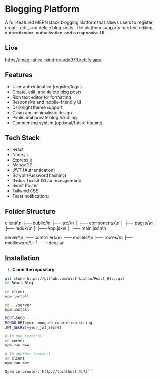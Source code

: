 # Blogging Platform

A full-featured MERN stack blogging platform that allows users to register, create, edit, and delete blog posts. The platform supports rich text editing, authentication, authorization, and a responsive UI.

## Live
https://imaginative-raindrop-adc973.netlify.app/

## Features

- User authentication (register/login)
- Create, edit, and delete blog posts
- Rich text editor for formatting
- Responsive and mobile-friendly UI
- Dark/light theme support
- Clean and minimalistic design
- Public and private blog handling
- Commenting system (optional/future feature)

## Tech Stack

- React
- Node.js
- Express.js
- MongoDB
- JWT (Authentication)
- Bcrypt (Password hashing)
- Redux Toolkit (State management)
- React Router
- Tailwind CSS
- Toast notifications

## Folder Structure

client/\n
├── public/\n
├── src/\n
│ ├── components/\n
│ ├── pages/\n
│ ├── redux/\n
│ ├── App.jsx\n
│ └── main.jsx\n\n

server/\n
├── controllers/\n
├── models/\n
├── routes/\n
├── middleware/\n
└── index.js\n


## Installation

1. **Clone the repository**

```bash
git clone https://github.com/nist-kishan/React_Blog.git
cd React_Blog

cd client
npm install

cd ../server
npm install

PORT=5000
MONGO_URI=your_mongodb_connection_string
JWT_SECRET=your_jwt_secret

# In one terminal
cd server
npm run dev

# In another terminal
cd client
npm run dev

Open in browser: http://localhost:5173```
